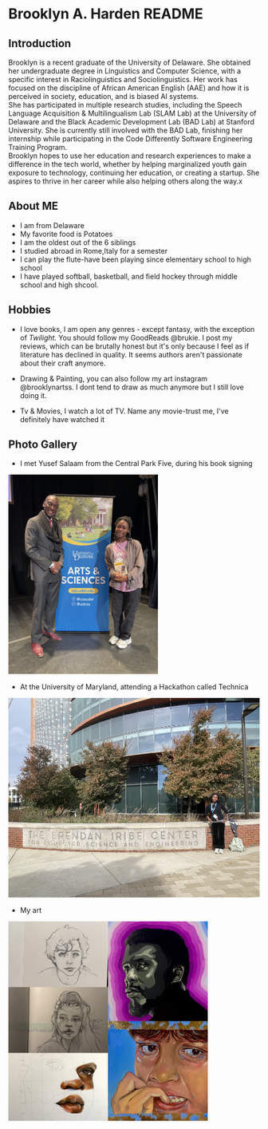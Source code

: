 # Brooklyn A. Harden README

## Introduction

Brooklyn is a recent graduate of the University of Delaware. She obtained her undergraduate degree in Linguistics and Computer Science, with a specific interest in Raciolinguistics and Sociolinguistics. Her work has focused on the discipline of African American English (AAE) and how it is perceived in society, education, and is biased AI systems.
<br>
She has participated in multiple research studies, including the Speech Language Acquisition & Multilingualism Lab (SLAM Lab) at the University of Delaware and the Black Academic Development Lab (BAD Lab) at Stanford University. She is currently still involved with the BAD Lab, finishing her internship while participating in the Code Differently Software Engineering Training Program.
<br>
Brooklyn hopes to use her education and research experiences to make a difference in the tech world, whether by helping marginalized youth gain exposure to technology, continuing her education, or creating a startup. She aspires to thrive in her career while also helping others along the way.x

## About ME

* I am from Delaware
* My favorite food is Potatoes 
* I am the oldest out of the 6 siblings
* I studied abroad in Rome,Italy for a semester
* I can play the flute-have been playing since elementary school to high school
* I have played softball, basketball, and field hockey through middle school and high shcool.

## Hobbies

* I love books, I am open any genres - except fantasy, with the exception of <i>Twilight.</i> You should follow my GoodReads @brukie. I post my reviews, which can be brutally honest but it's only because I feel as if literature has declined in quality. It seems authors aren't passionate about their craft anymore.

* Drawing & Painting, you can also follow my art instagram @brooklynartss. I dont tend to draw as much anymore but I still love doing it.

* Tv & Movies, I watch a lot of TV. Name any movie-trust me, I've definitely have watched it

## Photo Gallery

* I met Yusef Salaam from the Central Park Five, during his book signing

<img src="images/YusefSalaam.jpg" height=400 />

* At the University of Maryland, attending a Hackathon called Technica

<img src="images/technica.HEIC" height=400 />

* My art
<img src="images/art.JPEG" height=400 />










